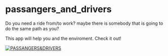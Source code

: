 # passangers_and_drivers
Do you need a ride from/to work? maybe there is somebody that is going to do the same path as you?


This app will help you and the enviroment. Check it out!

[![PASSANGERS&DRIVERS](https://i.ytimg.com/vi/AyJaH_YcGqc/hqdefault.jpg?sqp=-oaymwE2CPYBEIoBSFXyq4qpAygIARUAAIhCGAFwAcABBvABAfgB_gmAAtAFigIMCAAQARhVIGUoRzAP&rs=AOn4CLDiFCpyXTHZtSvnqz4tN9iIVmr21w)](https://www.youtube.com/watch?v=AyJaH_YcGqc&t=465s)


